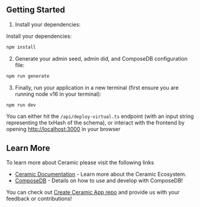 ## Getting Started

1. Install your dependencies:

Install your dependencies:

```bash
npm install
```

2. Generate your admin seed, admin did, and ComposeDB configuration file:

```bash
npm run generate
```

3. Finally, run your application in a new terminal (first ensure you are running node v16 in your terminal):

```bash
npm run dev
```

You can either hit the `/api/deploy-virtual.ts` endpoint (with an input string representing the txHash of the schema), or interact with the frontend by opening [http://localhost:3000](http://localhost:3000) in your browser 

## Learn More

To learn more about Ceramic please visit the following links

- [Ceramic Documentation](https://developers.ceramic.network/learn/welcome/) - Learn more about the Ceramic Ecosystem.
- [ComposeDB](https://composedb.js.org/) - Details on how to use and develop with ComposeDB!

You can check out [Create Ceramic App repo](https://github.com/ceramicstudio/create-ceramic-app) and provide us with your feedback or contributions! 
